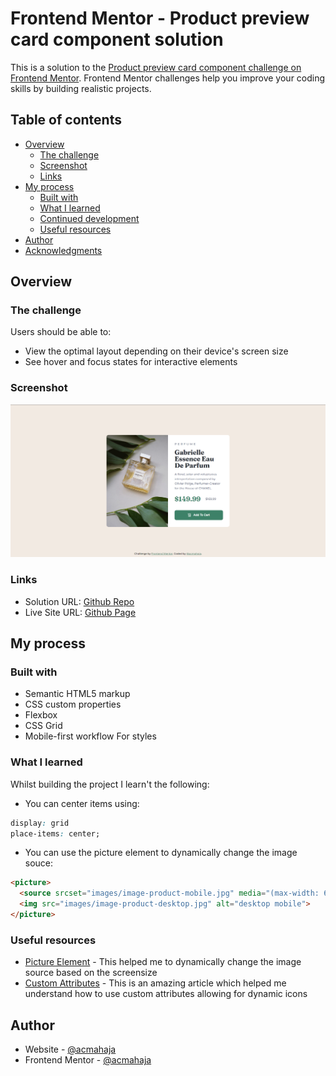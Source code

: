 # Frontend Mentor - Product preview card component solution

This is a solution to the [Product preview card component challenge on Frontend Mentor](https://www.frontendmentor.io/challenges/product-preview-card-component-GO7UmttRfa). Frontend Mentor challenges help you improve your coding skills by building realistic projects.

## Table of contents

- [Overview](#overview)
  - [The challenge](#the-challenge)
  - [Screenshot](#screenshot)
  - [Links](#links)
- [My process](#my-process)
  - [Built with](#built-with)
  - [What I learned](#what-i-learned)
  - [Continued development](#continued-development)
  - [Useful resources](#useful-resources)
- [Author](#author)
- [Acknowledgments](#acknowledgments)

## Overview

### The challenge

Users should be able to:

- View the optimal layout depending on their device's screen size
- See hover and focus states for interactive elements

### Screenshot

![Desktop Screenshot for the Product preview card component coding challenge](./screenshot.png)

### Links

- Solution URL: [Github Repo](https://github.com/acmahaja/product-preview-card-component/)
- Live Site URL: [Github Page](https://acmahaja.github.io/product-preview-card-component/)

## My process

### Built with

- Semantic HTML5 markup
- CSS custom properties
- Flexbox
- CSS Grid
- Mobile-first workflow
For styles

### What I learned

Whilst building the project I learn't the following:
- You can center items using:
```css
display: grid
place-items: center;
```
- You can use the picture element to dynamically change the image souce: 

```html
<picture>
  <source srcset="images/image-product-mobile.jpg" media="(max-width: 625px)" alt="perfume mobile">
  <img src="images/image-product-desktop.jpg" alt="desktop mobile"> 
</picture>
```


### Useful resources

- [Picture Element](https://developer.mozilla.org/en-US/docs/Web/HTML/Element/picture) - This helped me to dynamically change the image source based on the screensize 
- [Custom Attributes](https://www.geeksforgeeks.org/what-are-custom-attributes-in-html5/#:~:text=Custom%20attributes%20are%20attributes%20that,with%20all%20the%20HTML%20elements.) - This is an amazing article which helped me understand how to use custom attributes allowing for dynamic icons


## Author

- Website - [@acmahaja](https://www.acmahaja.com)
- Frontend Mentor - [@acmahaja](https://www.frontendmentor.io/profile/acmahaja)
